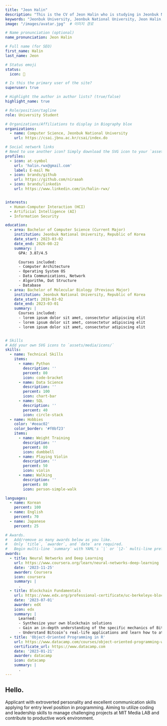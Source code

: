 ```yaml
---
title: "Jeon Halin"
description: "This is the CV of Jeon Halin who is studying in Jeonbuk National University."
keywords: "Jeonbuk University, Jeonbuk National University, Jeon Halin, Engineering, Jeonbuk University Computer Engineering"
image: "/images/avatar.jpg"  # 이미지 경로

# Name pronunciation (optional)
name_pronunciation: Jeon Halin

# Full name (for SEO)
first_name: Halin
last_name: Jeon

# Status emoji
status:
  icon: 🐰

# Is this the primary user of the site?
superuser: true

# Highlight the author in author lists? (true/false)
highlight_name: true

# Role/position/tagline
role: University Student

# Organizations/Affiliations to display in Biography blox
organizations:
  - name: Computer Science, Jeonbuk National University
    url: https://csai.jbnu.ac.kr/csai/index.do

# Social network links
# Need to use another icon? Simply download the SVG icon to your `assets/media/icons/` folder.
profiles:
  - icon: at-symbol
    url: 'halin.rwx@gmail.com'
    label: E-mail Me
  - icon: brands/github
    url: https://github.com/niraaah
  - icon: brands/linkedin
    url: https://www.linkedin.com/in/halin-rwx/


interests:
  - Human-Computer Interaction (HCI)
  - Artificial Intelligence (AI)
  - Information Security

education:
  - area: Bachelor of Computer Science (Current Major)
    institution: Jeonbuk National University, Republic of Korea
    date_start: 2023-03-02
    date_end: 2026-08-22
    summary: |
      GPA: 3.87/4.5

      Courses included:
      - Computer Architecture
      - Operating System OS
      - Data Communications, Network
      - Algorithm, Dat Structure
      - Database
  - area: Bachelor of Molecular Biology (Previous Major)
    institution: Jeonbuk National University, Republic of Korea
    date_start: 2019-03-02
    date_end: 2023-03-01
    summary: |
      Courses included:
      - lorem ipsum dolor sit amet, consectetur adipiscing elit
      - lorem ipsum dolor sit amet, consectetur adipiscing elit
      - lorem ipsum dolor sit amet, consectetur adipiscing elit


# Skills
# Add your own SVG icons to `assets/media/icons/`
skills:
  - name: Technical Skills
    items:
      - name: Python
        description: ''
        percent: 80
        icon: code-bracket
      - name: Data Science
        description: ''
        percent: 100
        icon: chart-bar
      - name: SQL
        description: ''
        percent: 40
        icon: circle-stack
  - name: Hobbies
    color: '#eeac02'
    color_border: '#f0bf23'
    items:
      - name: Weight Training
        description: ''
        percent: 80
        icon: dumbbell
      - name: Playing Violin
        description: ''
        percent: 50
        icon: violin
      - name: Walking
        description: ''
        percent: 80
        icon: person-simple-walk

languages:
  - name: Korean
    percent: 100
  - name: English
    percent: 70
  - name: Japanese
    percent: 25

# Awards.
#   Add/remove as many awards below as you like.
#   Only `title`, `awarder`, and `date` are required.
#   Begin multi-line `summary` with YAML's `|` or `|2-` multi-line prefix and indent 2 spaces below.
awards:
  - title: Neural Networks and Deep Learning
    url: https://www.coursera.org/learn/neural-networks-deep-learning
    date: '2023-11-25'
    awarder: Coursera
    icon: coursera
    summary: |
      .
  - title: Blockchain Fundamentals
    url: https://www.edx.org/professional-certificate/uc-berkeleyx-blockchain-fundamentals
    date: '2023-07-01'
    awarder: edX
    icon: edx
    summary: |
      Learned:
      - Synthesize your own blockchain solutions
      - Gain an in-depth understanding of the specific mechanics of Bitcoin
      - Understand Bitcoin’s real-life applications and learn how to attack and destroy Bitcoin, Ethereum, smart contracts and Dapps, and alternatives to Bitcoin’s Proof-of-Work consensus algorithm
  - title: 'Object-Oriented Programming in R'
    url: https://www.datacamp.com/courses/object-oriented-programming-with-s3-and-r6-in-r
    certificate_url: https://www.datacamp.com
    date: '2023-01-21'
    awarder: datacamp
    icon: datacamp
    summary: |
      .
---
```


## Hello.

Applicant with extroverted personality and excellent communication skills applying for entry level position in programming. Aiming to utilize coding and leadership skills to manage challenging projects at MIT Media LAB and contribute to productive work environment.